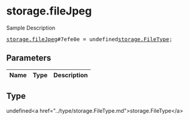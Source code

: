 # storage.fileJpeg

Sample Description

<pre>
<a href="../constructor/storage.fileJpeg.md">storage.fileJpeg</a>#7efe0e = undefined<a href="../type/storage.FileType.md">storage.FileType</a>;
</pre>

## Parameters

| Name | Type | Description |
|------|:----:|-------------|

## Type

undefined&lt;a href=&#34;../type/storage.FileType.md&#34;&gt;storage.FileType&lt;/a&gt;
